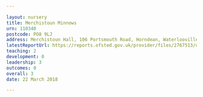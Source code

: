 ```yaml
---

layout: nursery
title: Merchistoun Minnows
urn: 110340
postcode: PO8 9LJ
address: Merchistoun Hall, 106 Portsmouth Road, Horndean, Waterlooville, Hampshire, PO8 9LJ
latestReportUrl: https://reports.ofsted.gov.uk/provider/files/2767513/urn/110340.pdf
teaching: 2
development: 0
leadership: 3
outcomes: 0
overall: 3
date: 22 March 2018

---
```

